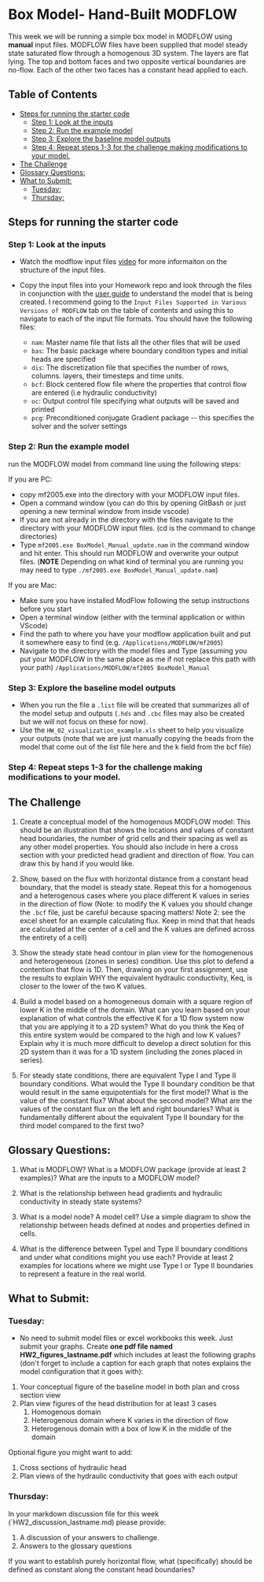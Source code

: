 # Box Model- Hand-Built MODFLOW <!-- omit in toc -->

This week we will be running a simple box model in MODFLOW using **manual** input files. MODFLOW files have been supplied that model steady state saturated flow through a homogenous 3D system.  The layers are flat lying.  The top and bottom faces and two opposite vertical boundaries are no-flow.  Each of the other two faces has a constant head applied to each.

## Table of Contents <!-- omit in toc -->
- [Steps for running the starter code](#steps-for-running-the-starter-code)
  - [Step 1: Look at the inputs](#step-1-look-at-the-inputs)
  - [Step 2: Run the example model](#step-2-run-the-example-model)
  - [Step 3: Explore the baseline model outputs](#step-3-explore-the-baseline-model-outputs)
  - [Step 4: Repeat steps 1-3 for the challenge making modifications to your model.](#step-4-repeat-steps-1-3-for-the-challenge-making-modifications-to-your-model)
- [The Challenge](#the-challenge)
- [Glossary Questions:](#glossary-questions)
- [What to Submit:](#what-to-submit)
  - [Tuesday:](#tuesday)
  - [Thursday:](#thursday)


## Steps for running the starter code
### Step 1: Look at the inputs 
- Watch the modflow input files [video](https://arizona.hosted.panopto.com/Panopto/Pages/Viewer.aspx?id=5ea4fab8-9068-4d14-8fbe-ae2800f2924c) for more informaiton on the structure of the input files. 

- Copy the input files into your Homework repo and look through the files in conjunction with the  [user guide](https://water.usgs.gov/ogw/modflow/MODFLOW-2005-Guide/) to understand the model that is being created. I recommend going to the `Input Files Supported in Various Versions of MODFLOW` tab on the table of contents and using this to navigate to each of the input file formats. 
You should have the following files: 
  - `nam`: Master name file that lists all the other files that will be used
  - `bas`: The basic package where boundary condition types and initial heads are specified
  - `dis`: The discretization file that specifies the number of rows, columns. layers, their timesteps and time units.
  - `bcf`: Block centered flow file where the properties that control flow are entered (i.e hydraulic conductivity)
  - `oc`: Output control file specifying what outputs will be saved and printed
  - `pcg`: Preconditioned conjugate Gradient package -- this specifies the solver and the solver settings

### Step 2: Run the example model 
 run the MODFLOW model from command line using the following steps:

If you are PC: 
 - copy mf2005.exe into the directory with your MODFLOW input files.
 - Open a command window (you can do this by opening GitBash or just opening a new terminal window from inside vscode) 
 - If you are not already in the directory with the files navigate to the directory with your MODFLOW input files.  (cd is the command to change directories)
- Type `mf2005.exe BoxModel_Manual_update.nam` in the command window and hit enter.  This should run MODFLOW and overwrite your output files. (**NOTE** Depending on what kind of terminal you are running you may need to type `./mf2005.exe BoxModel_Manual_update.nam`)

If you are Mac: 
  - Make sure you have installed ModFlow following the setup instructions before you start 
  - Open a terminal window (either with the terminal application or within VScode)
  - Find the path to where you have your modflow application built and put it somewhere easy to find (e.g. `/Applications/MODFLOW/mf2005`)
  - Navigate to the directory with the model files and Type (assuming you put your MODFLOW in the same place as me if not replace this path with your path) `/Applications/MODFLOW/mf2005 BoxModel_Manual`

### Step 3: Explore the baseline model outputs
- When you run the file a `.list` file will be created that summarizes all of the model setup and outputs (`.hds` and `.cbc` files may also be created but we will not focus on these for now). 
- Use the `HW_02_visualization_example.xls` sheet to help you visualize your outputs (note that we are just manually copying the heads from the model that come out of the list file here and the k field from the bcf file)

### Step 4: Repeat steps 1-3 for the challenge making modifications to your model. 


## The Challenge 
1. Create a conceptual model of the homogenous MODFLOW model: This should be an illustration that shows the locations and values of constant head boundaries, the number of grid cells and their spacing as well as any other model properties. You should also include in here a cross section with your predicted head gradient and direction of flow.  You can draw this by hand if you would like. 

2. Show, based on the flux with horizontal distance from a constant head boundary, that the model is steady state.  Repeat this for a homogenous and a heterogenous cases where you place different K values in series in the direction of flow (Note: to modify the K values you should change the `.bcf` file, just be careful because spacing matters!  Note 2: see the excel sheet for an example calculating flux. Keep in mind that that heads are calculated at the center of a cell and the K values are defined across the entirety of a cell)

3. Show the steady state head contour in plan view for the homogenenous and heterogeneous (zones in series) condition.  Use this plot to defend a contention that flow is 1D.  Then, drawing on your first assignment, use the results to explain WHY the equivalent hydraulic conductivity, Keq, is closer to the lower of the two K values.

4. Build a model based on a homogeneous domain with a square region of lower K in the middle of the domain.  What can you learn based on your explanation of what controls the effective K for a 1D flow system now that you are applying it to a 2D system?  What do you think the Keq of this entire system would be compared to the high and low K values?  Explain why it is much more difficult to develop a direct solution for this 2D system than it was for a 1D system (including the zones placed in series). 
   
5. For steady state conditions, there are equivalent Type I and Type II boundary conditions.  What would the Type II boundary condition be that would result in the same equipotentials for the first model?  What is the value of the constant flux?  What about the second model?  What are the values of the constant flux on the left and right boundaries?  What is fundamentally different about the equivalent Type II boundary for the third model compared to the first two? 

## Glossary Questions:
1. What is MODFLOW?  What is a MODFLOW package (provide at least 2 examples)?  What are the inputs to a MODFLOW model?
   
2. What is the relationship between head gradients and hydraulic conductivity in steady state systems? 

3. What is a model node?  A model cell?  Use a simple diagram to show the relationship between heads defined at nodes and properties defined in cells.
   
4. What is the difference between TypeI and Type II boundary conditions and under what conditions might you use each? Provide at least 2 examples for locations where we might use Type I or Type II boundaries to represent a feature in the real world. 


## What to Submit: 
###  Tuesday: 
- No need to submit model files or excel workbooks this week. Just submit your graphs. Create **one pdf file named HW2_figures_lastname.pdf** which includes at least the following graphs (don't forget to include a caption for each graph that notes explains the model configuration that it goes with):
1. Your conceptual figure of the baseline model in both plan and cross section view
2. Plan view figures of the head distribution for at least 3 cases 
   1. Homogenous domain 
   2. Heterogenous domain where K varies in the direction of flow
   3. Heterogenous domain with a box of low K in the middle of the domain 

Optional figure you might want to add: 
1. Cross sections of hydraulic head 
2. Plan views of the hydraulic conductivity that goes with each output

### Thursday: 
In your markdown discussion file for this week (`HW2_discussion_lastname.md) please provide:
1) A discussion of your answers to challenge. 
2) Answers to the glossary questions


If you want to establish purely horizontal flow, what (specifically) should be defined as constant along the constant head boundaries?



